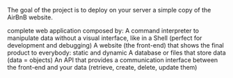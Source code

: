 The goal of the project is to deploy on your server a simple copy of the AirBnB website.

complete web application composed by:
A command interpreter to manipulate data without a visual interface, like in a Shell (perfect for development and debugging)
A website (the front-end) that shows the final product to everybody: static and dynamic
A database or files that store data (data = objects)
An API that provides a communication interface between the front-end and your data (retrieve, create, delete, update them)
